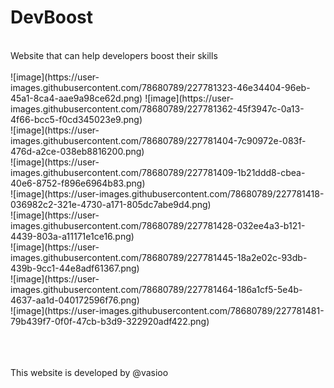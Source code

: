 <h1>DevBoost</h1><br>
Website that can help developers boost their skills <br><br>
![image](https://user-images.githubusercontent.com/78680789/227781323-46e34404-96eb-45a1-8ca4-aae9a98ce62d.png)
![image](https://user-images.githubusercontent.com/78680789/227781362-45f3947c-0a13-4f66-bcc5-f0cd345023e9.png)<br>
![image](https://user-images.githubusercontent.com/78680789/227781404-7c90972e-083f-476d-a2ce-038eb8816200.png)<br>
![image](https://user-images.githubusercontent.com/78680789/227781409-1b21ddd8-cbea-40e6-8752-f896e6964b83.png)<br>
![image](https://user-images.githubusercontent.com/78680789/227781418-036982c2-321e-4730-a171-805dc7abe9d4.png)<br>
![image](https://user-images.githubusercontent.com/78680789/227781428-032ee4a3-b121-4439-803a-a11171e1ce16.png)<br>
![image](https://user-images.githubusercontent.com/78680789/227781445-18a2e02c-93db-439b-9cc1-44e8adf61367.png)<br>
![image](https://user-images.githubusercontent.com/78680789/227781464-186a1cf5-5e4b-4637-aa1d-040172596f76.png)<br>
![image](https://user-images.githubusercontent.com/78680789/227781481-79b439f7-0f0f-47cb-b3d9-322920adf422.png)<br>
<br>

<br><br>
This website is developed by @vasioo
